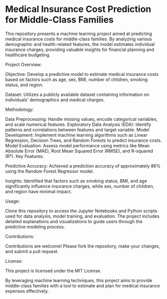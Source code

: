 # Medical Insurance Cost Prediction for Middle-Class Families
This repository presents a machine learning project aimed at predicting medical insurance costs for middle-class families. By analyzing various demographic and health-related features, the model estimates individual insurance charges, providing valuable insights for financial planning and healthcare budgeting.

Project Overview:

Objective: Develop a predictive model to estimate medical insurance costs based on factors such as age, sex, BMI, number of children, smoking status, and region.

Dataset: Utilizes a publicly available dataset containing information on individuals' demographics and medical charges.

Methodology:

Data Preprocessing: Handle missing values, encode categorical variables, and scale numerical features.
Exploratory Data Analysis (EDA): Identify patterns and correlations between features and target variable.
Model Development: Implement machine learning algorithms such as Linear Regression, Decision Trees, and Random Forests to predict insurance costs.
Model Evaluation: Assess model performance using metrics like Mean Absolute Error (MAE), Root Mean Squared Error (RMSE), and R-squared (R²).
Key Features:

Predictive Accuracy: Achieved a prediction accuracy of approximately 86% using the Random Forest Regressor model.

Insights: Identified that factors such as smoking status, BMI, and age significantly influence insurance charges, while sex, number of children, and region have minimal impact.

Usage:

Clone this repository to access the Jupyter Notebooks and Python scripts used for data analysis, model training, and evaluation. The project includes detailed explanations and visualizations to guide users through the predictive modeling process.

Contributions:

Contributions are welcome! Please fork the repository, make your changes, and submit a pull request.

License:

This project is licensed under the MIT License.

By leveraging machine learning techniques, this project aims to provide middle-class families with a tool to estimate and plan for medical insurance expenses effectively.
